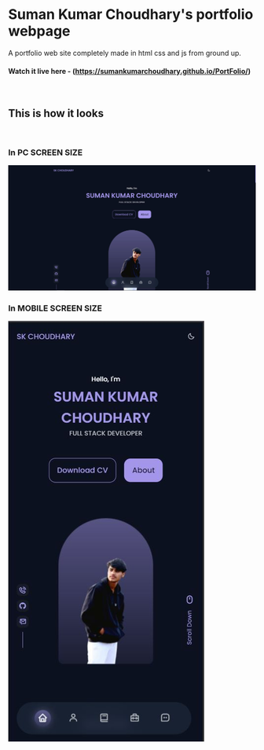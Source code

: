# Suman Kumar Choudhary's portfolio webpage

A portfolio web site completely made in html css and js from ground up.

#### Watch it live here - (https://sumankumarchoudhary.github.io/PortFolio/)

<br>

## This is how it looks

<br>

### In PC SCREEN SIZE

![In dark mode](./preview/Capture.jpg)

### In MOBILE SCREEN SIZE

![In light mode](./preview/Capture2.jpg)
